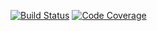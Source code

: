[![Build Status](https://app.travis-ci.com/gptshubham595/avl_java_travis_cli.svg?branch=main)](https://app.travis-ci.com/gptshubham595/avl_java_travis_cli)
[![Code Coverage](https://codecov.io/github/gptshubham595/avl_java_travis_cli/branch/main/graph/badge.svg)](https://codecov.io/gh/gptshubham595/avl_travis)




